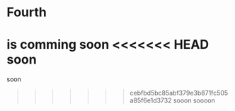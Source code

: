 # Fourth

is comming
soon
<<<<<<< HEAD
soon
=======
soon
>>>>>>> cebfbd5bc85abf379e3b871fc505a85f6e1d3732
sooon
soooon